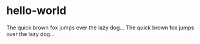# hello-world

The quick brown fox jumps over the lazy dog... The quick brown fox jumps over the lazy dog...
